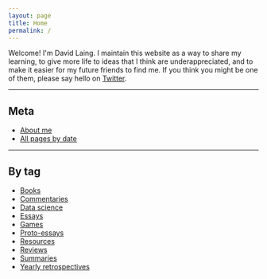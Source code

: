 ```yaml
---
layout: page
title: Home
permalink: /
---
```


Welcome! I'm David Laing. I maintain this website as a way to share my learning, to give more life to ideas that I think are underappreciated, and to make it easier for my future friends to find me. If you think you might be one of them, please say hello on <a href="https://twitter.com/davidklaing">Twitter</a>.

<hr>

## Meta

* <a id="about-me" class="internal-link" href="/about-me/">About me</a>
* <a id="all-pages-by-date" class="internal-link" href="/all-pages-by-date/">All pages by date</a>

<hr>

## By tag

* <a id="books" class="internal-link" href="/books/">Books</a>
* <a id="commentaries" class="internal-link" href="/commentaries/">Commentaries</a>
* <a id="data-science" class="internal-link" href="/data-science/">Data science</a>
* <a id="essays" class="internal-link" href="/essays/">Essays</a>
* <a id="games" class="internal-link" href="/games/">Games</a>
* <a id="proto-essays" class="internal-link" href="/proto-essays/">Proto-essays</a>
* <a id="resources" class="internal-link" href="/resources/">Resources</a>
* <a id="reviews" class="internal-link" href="/reviews/">Reviews</a>
* <a id="summaries" class="internal-link" href="/summaries/">Summaries</a>
* <a id="yearly-retrospectives" class="internal-link" href="/yearly-retrospectives/">Yearly retrospectives</a>